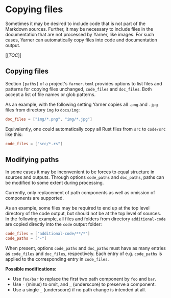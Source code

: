 # Copying files

Sometimes it may be desired to include code that is not part of the Markdown sources.
Further, it may be necessary to include files in the documentation that are not processed by Yarner, like images.
For such cases, Yarner can automatically copy files into code and documentation output.

[[_TOC_]]

## Copying files

Section `[paths]` of a project's `Yarner.toml` provides options to list files and patterns for copying files unchanged, `code_files` and `doc_files`. Both accept a list of file names or glob patterns.

As an example, with the following setting Yarner copies all `.png` and `.jpg` files from directory `img` to `docs/img`:

```toml
doc_files = ["img/*.png", "img/*.jpg"]
```

Equivalently, one could automatically copy all Rust files from `src` to `code/src` like this:

```toml
code_files = ["src/*.rs"]
```

## Modifying paths

In some cases it may be inconvenient to be forces to equal structure in sources and outputs.
Through options `code_paths` and `doc_paths`, paths can be modified to some extent during processing.

Currently, only replacement of path components as well as omission of components are supported.

As an example, some files may be required to end up at the top level directory of the code output, but should not be at the top level of sources. In the following example, all files and folders from directory `additional-code` are copied directly into the `code` output folder:

```toml
code_files = ["additional-code/**/*"]
code_paths = ["-"]
```

When present, options `code_paths` and `doc_paths` must have as many entries as `code_files` and `doc_files`, respectively.
Each entry of e.g. `code_paths` is applied to the corresponding entry in `code_files`.

**Possible modifications:**

* Use `foo/bar` to replace the first two path component by `foo` and `bar`.
* Use `-` (minus) to omit, and `_` (underscore) to preserve a component.
* Use a single `_` (underscore) if no path change is intended at all.
